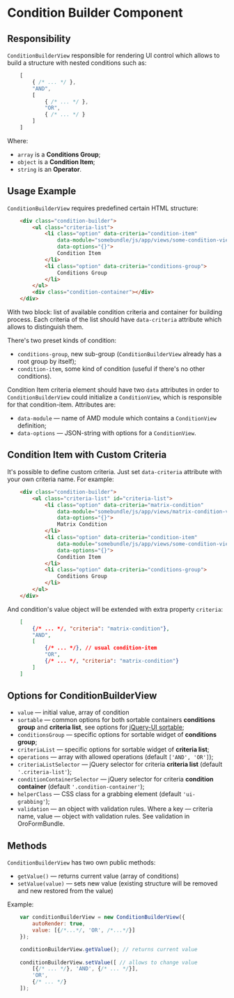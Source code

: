 # Condition Builder Component

## Responsibility
`ConditionBuilderView` responsible for rendering UI control which allows to build a structure with nested conditions such as:
```js
    [
        { /* ... */ },
        "AND",
        [
            { /* ... */ },
            "OR",
            { /* ... */ }
        ]
    ]
```
Where:
 - `array` is a **Conditions Group**;
 - `object` is a **Condition Item**;
 - `string` is an **Operator**.

## Usage Example
`ConditionBuilderView` requires predefined certain HTML structure:
```html
    <div class="condition-builder">
        <ul class="criteria-list">
            <li class="option" data-criteria="condition-item"
                data-module="somebundle/js/app/views/some-condition-view"
                data-options="{}">
                Condition Item
            </li>
            <li class="option" data-criteria="conditions-group">
                Conditions Group
            </li>
        </ul>
        <div class="condition-container"></div>
    </div>
```
With two block: list of available condition criteria and container for building process. Each criteria of the list should have `data-criteria` attribute which allows to distinguish them.

There's two preset kinds of condition:
 - `conditions-group`, new sub-group (`ConditionBuilderView` already has a root group by itself);
 - `condition-item`, some kind of condition (useful if there's no other conditions).

Condition Item criteria element should have two `data` attributes in order to `ConditionBuilderView` could 
initialize a `ConditionView`, which is responsible for that condition-item. Attributes are:
 - `data-module` — name of AMD module which contains a `ConditionView` definition;
 - `data-options` — JSON-string with options for a `ConditionView`.

## Condition Item with Custom Criteria
It's possible to define custom criteria. Just set `data-criteria` attribute with your own criteria name. For example:
```html
    <div class="condition-builder">
        <ul class="criteria-list" id="criteria-list">
            <li class="option" data-criteria="matrix-condition"
                data-module="somebundle/js/app/views/matrix-condition-view"
                data-options="{}">
                Matrix Condition
            </li>
            <li class="option" data-criteria="condition-item"
                data-module="somebundle/js/app/views/some-condition-view"
                data-options="{}">
                Condition Item
            </li>
            <li class="option" data-criteria="conditions-group">
                Conditions Group
            </li>
        </ul>
    </div>
```
And condition's value object will be extended with extra property `criteria`:
```json
    [
        {/* ... */, "criteria": "matrix-condition"},
        "AND",
        [
            {/* ... */}, // usual condition-item
            "OR",
            {/* ... */, "criteria": "matrix-condition"}
        ]
    ]
```

## Options for ConditionBuilderView
 - `value` — initial value, array of condition
 - `sortable` — common options for both sortable containers **conditions group** and **criteria list**, see options for [jQuery-UI sortable];
 - `conditionsGroup` — specific options for sortable widget of **conditions group**;
 - `criteriaList` — specific options for sortable widget of **criteria list**;
 - `operations` — array with allowed operations (default `['AND', 'OR']`);
 - `criteriaListSelector` — jQuery selector for criteria **criteria list** (default `'.criteria-list'`);
 - `conditionContainerSelector` — jQuery selector for criteria **condition container** (default `'.condition-container'`);
 - `helperClass` — CSS class for a grabbing element (default `'ui-grabbing'`);
 - `validation` — an object with validation rules. Where a key — criteria name, value — object with validation rules. See validation in OroFormBundle.

## Methods
`ConditionBuilderView` has two own public methods:
 - `getValue()` — returns current value (array of conditions)
 - `setValue(value)` — sets new value (existing structure will be removed and new restored from the value)

Example:
```js
    var conditionBuilderView = new ConditionBuilderView({
        autoRender: true,
        value: [{/*...*/, 'OR', /*...*/}]
    });

    conditionBuilderView.getValue(); // returns current value
    
    conditionBuilderView.setValue([ // allows to change value
        [{/* ... */}, 'AND', {/* ... */}],
        'OR',
        {/* ... */}
    ]);
```

[jQuery-UI sortable]: <http://api.jqueryui.com/sortable/>
